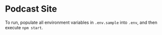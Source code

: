 # Podcast Site

To run, populate all environment variables in `.env.sample` into `.env`, and then execute `npm start`.
